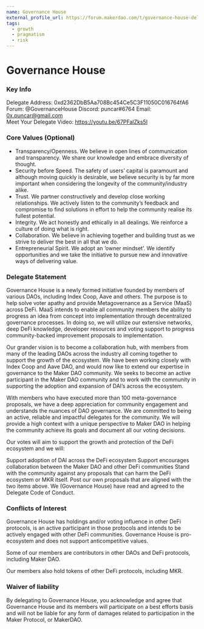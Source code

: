 ```yaml
---
name: Governance House
external_profile_url: https://forum.makerdao.com/t/governance-house-delegate-platform/15191
tags:
  - growth
  - pragmatism
  - risk
---
```


# Governance House
### Key Info

Delegate Address: 0xd2362DbB5Aa708Bc454Ce5C3F11050C016764fA6
Forum: @GovernanceHouse
Discord: puncar#6764
Email: 0x.puncar@gmail.com  
Meet Your Delegate Video: https://youtu.be/67PFalZks5I

### Core Values (Optional)

- Transparency/Openness. We believe in open lines of communication and transparency. We share our knowledge and embrace diversity of thought.
- Security before Speed. The safety of users’ capital is paramount and although moving quickly is desirable, we believe security is by far more important when considering the longevity of the community/industry alike.
- Trust. We partner constructively and develop close working relationships. We actively listen to the community’s feedback and compromise to find solutions in effort to help the community realise its fullest potential.
- Integrity. We act honestly and ethically in all dealings. We reinforce a culture of doing what is right.
- Collaboration. We believe in achieving together and building trust as we strive to deliver the best in all that we do.
- Entrepreneurial Spirit. We adopt an ‘owner mindset’. We identify opportunities and we take the initiative to pursue new and innovative ways of delivering value.

### Delegate Statement

Governance House is a newly formed initiative founded by members of various DAOs, including Index Coop, Aave and others. The purpose is to help solve voter apathy and provide Metagovernance as a Service (MaaS) across DeFi. MaaS intends to enable all community members the ability to progress an idea from concept into implementation through decentralized governance processes. In doing so, we will utilize our extensive networks, deep DeFi knowledge, developer resources and voting support to progress community-backed improvement proposals to implementation.

Our grander vision is to become a collaboration hub, with members from many of the leading DAOs across the industry all coming together to support the growth of the ecosystem. We have been working closely with Index Coop and Aave DAO, and would now like to extend our expertise in governance to the Maker DAO community. We seeks to become an active participant in the Maker DAO community and to work with the community in supporting the adoption and expansion of DAI’s across the ecosystem.

With members who have executed more than 100 meta-governance proposals, we have a deep appreciation for community engagement and understands the nuances of DAO governance. We are committed to being an active, reliable and impactful delegates for the community. We will provide a high context with a unique perspective to Maker DAO in helping the community achieve its goals and document all our voting decisions.

Our votes will aim to support the growth and protection of the DeFi ecosystem and we will:

Support adoption of DAI across the DeFi ecosystem
Support encourages collaboration between the Maker DAO and other DeFi communities
Stand with the community against any proposals that can harm the DeFi ecosystem or MKR itself.
Post our own proposals that are aligned with the two items above.
We (Governance House) have read and agreed to the Delegate Code of Conduct.


### Conflicts of Interest

Governance House has holdings and/or voting influence in other DeFi protocols, is an active participant in those protocols and intends to be actively engaged with other DeFi communities. Governance House is pro-ecosystem and does not support anticompetitive values.

Some of our members are contributors in other DAOs and DeFi protocols, including Maker DAO.

Our members also hold tokens of other DeFi protocols, including MKR.

### Waiver of liability
By delegating to Governance House, you acknowledge and agree that Governance House and its members will participate on a best efforts basis and will not be liable for any form of damages related to participation in the Maker Protocol, or MakerDAO.
